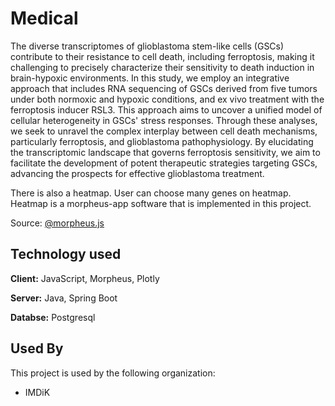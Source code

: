 
# Medical


The diverse transcriptomes of glioblastoma stem-like cells (GSCs) contribute to their resistance to cell death, including ferroptosis, making it challenging to precisely characterize their sensitivity to death induction in brain-hypoxic environments. In this study, we employ an integrative approach that includes RNA sequencing of GSCs derived from five tumors under both normoxic and hypoxic conditions, and ex vivo treatment with the ferroptosis inducer RSL3. This approach aims to uncover a unified model of cellular heterogeneity in GSCs' stress responses. Through these analyses, we seek to unravel the complex interplay between cell death mechanisms, particularly ferroptosis, and glioblastoma pathophysiology. By elucidating the transcriptomic landscape that governs ferroptosis sensitivity, we aim to facilitate the development of potent therapeutic strategies targeting GSCs, advancing the prospects for effective glioblastoma treatment.

There is also a heatmap. User can choose many genes on heatmap. Heatmap is a morpheus-app software that is implemented in this project.


Source: [@morpheus.js](https://github.com/cmap/morpheus.js)




## Technology used

**Client:** JavaScript, Morpheus, Plotly

**Server:** Java, Spring Boot

**Databse:** Postgresql


## Used By

This project is used by the following organization:

- IMDiK